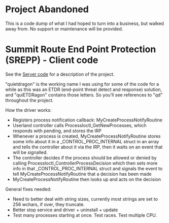 Project Abandoned
=================
This is a code dump of what I had hoped to turn into a business, but walked away from.  No support or maintenance will be provided.

Summit Route End Point Protection (SREPP) - Client code
===============================================

See the [Server code](https://github.com/SummitRoute/srepp_server) for a description of the project.  

"quietdragon" is the working name I was using for some of the code for a while as this was an ETDR (end-point threat detect and response) solution, and "quiETDRagon" contains those letters. So you'll see references to "qd" throughout the project.


How the driver works:
- Registers process notification callback: MyCreateProcessNotifyRoutine
- Userland controller calls ProcessIoctl_GetNewProcesses, which responds with pending, and stores the IRP
- Whenever a process is created, MyCreateProcessNotifyRoutine stores some info about it in a _CONTROL_PROC_INTERNAL struct in an array and tells the controller about it via the IRP, then it waits on an event that will be signalled.
- The controller decides if the process should be allowed or denied by calling ProcessIoctl_ControllerProcessDecision which then sets more info in that _CONTROL_PROC_INTERNAL struct and signals the event to tell MyCreateProcessNotifyRoutine that a decision has been made
- MyCreateProcessNotifyRoutine then looks up and acts on the decision



General fixes needed:
- Need to better deal with string sizes, currently most strings are set to 256 wchars, if over, they truncate.
- Better stop service and driver + uninstall + update
- Test many processes starting at once.  Test races.  Test multiple CPU.